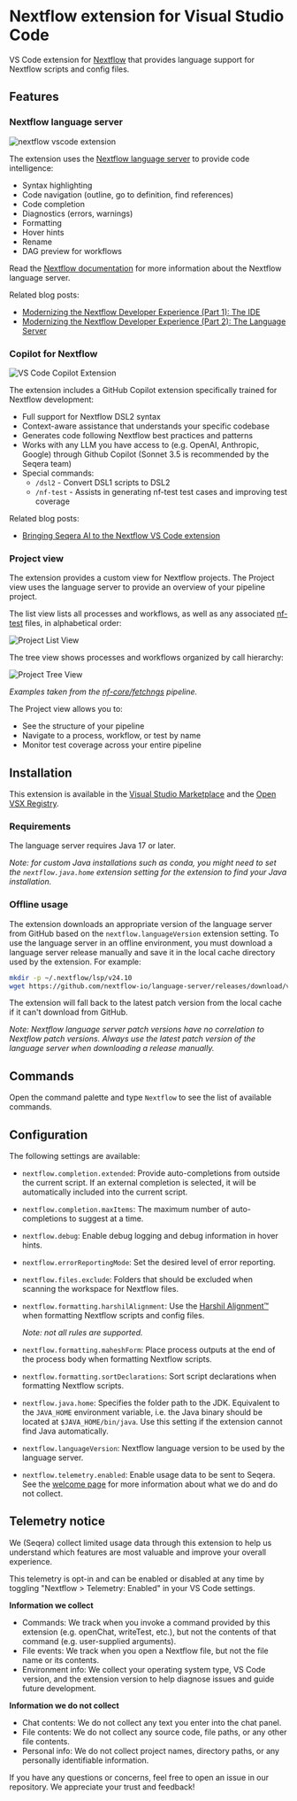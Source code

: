 # Nextflow extension for Visual Studio Code

VS Code extension for [Nextflow](https://www.nextflow.io/) that provides language support for Nextflow scripts and config files.

## Features

### Nextflow language server

![nextflow vscode extension](images/vscode-nextflow.png)

The extension uses the [Nextflow language server](https://github.com/nextflow-io/language-server) to provide code intelligence:

- Syntax highlighting
- Code navigation (outline, go to definition, find references)
- Code completion
- Diagnostics (errors, warnings)
- Formatting
- Hover hints
- Rename
- DAG preview for workflows

Read the [Nextflow documentation](https://nextflow.io/docs/latest/vscode.html) for more information about the Nextflow language server.

Related blog posts:

- [Modernizing the Nextflow Developer Experience (Part 1): The IDE](https://seqera.io/blog/modernizing-nextflow-developer-experience/)
- [Modernizing the Nextflow Developer Experience (Part 2): The Language Server](https://seqera.io/blog/modernizing-nextflow-developer-experience-part-2/)

### Copilot for Nextflow

![VS Code Copilot Extension](images/chat-usage.gif)

The extension includes a GitHub Copilot extension specifically trained for Nextflow development:

- Full support for Nextflow DSL2 syntax
- Context-aware assistance that understands your specific codebase
- Generates code following Nextflow best practices and patterns
- Works with any LLM you have access to (e.g. OpenAI, Anthropic, Google) through Github Copilot (Sonnet 3.5 is recommended by the Seqera team)
- Special commands:
  - `/dsl2` - Convert DSL1 scripts to DSL2
  - `/nf-test` - Assists in generating nf-test test cases and improving test coverage

Related blog posts:

- [Bringing Seqera AI to the Nextflow VS Code extension](https://seqera.io/blog/seqera-ai--nextflow-vs-code/)

### Project view

The extension provides a custom view for Nextflow projects. The Project view uses the language server to provide an overview of your pipeline project.

The list view lists all processes and workflows, as well as any associated [nf-test](https://www.nf-test.com/) files, in alphabetical order:

![Project List View](images/project_view_list.png)

The tree view shows processes and workflows organized by call hierarchy:

![Project Tree View](images/project_view_tree.png)

*Examples taken from the [nf-core/fetchngs](https://github.com/nf-core/fetchngs) pipeline.*

The Project view allows you to:

- See the structure of your pipeline
- Navigate to a process, workflow, or test by name
- Monitor test coverage across your entire pipeline

## Installation

This extension is available in the [Visual Studio Marketplace](https://marketplace.visualstudio.com/items?itemName=nextflow.nextflow) and the [Open VSX Registry](https://www.open-vsx.org/extension/nextflow/nextflow).

### Requirements

The language server requires Java 17 or later.

*Note: for custom Java installations such as conda, you might need to set the `nextflow.java.home` extension setting for the extension to find your Java installation.*

### Offline usage

The extension downloads an appropriate version of the language server from GitHub based on the `nextflow.languageVersion` extension setting. To use the language server in an offline environment, you must download a language server release manually and save it in the local cache directory used by the extension. For example:

```bash
mkdir -p ~/.nextflow/lsp/v24.10
wget https://github.com/nextflow-io/language-server/releases/download/v24.10.0/language-server-all.jar -O ~/.nextflow/lsp/v24.10/v24.10.0.jar
```

The extension will fall back to the latest patch version from the local cache if it can't download from GitHub.

*Note: Nextflow language server patch versions have no correlation to Nextflow patch versions. Always use the latest patch version of the language server when downloading a release manually.*

## Commands

Open the command palette and type `Nextflow` to see the list of available commands.

## Configuration

The following settings are available:

- `nextflow.completion.extended`: Provide auto-completions from outside the current script. If an external completion is selected, it will be automatically included into the current script.

- `nextflow.completion.maxItems`: The maximum number of auto-completions to suggest at a time.

- `nextflow.debug`: Enable debug logging and debug information in hover hints.

- `nextflow.errorReportingMode`: Set the desired level of error reporting.

- `nextflow.files.exclude`: Folders that should be excluded when scanning the workspace for Nextflow files.

- `nextflow.formatting.harshilAlignment`: Use the [Harshil Alignment™️](https://nf-co.re/docs/contributing/code_editors_and_styling/harshil_alignment) when formatting Nextflow scripts and config files.

  *Note: not all rules are supported.*

- `nextflow.formatting.maheshForm`: Place process outputs at the end of the process body when formatting Nextflow scripts.

- `nextflow.formatting.sortDeclarations`: Sort script declarations when formatting Nextflow scripts.

- `nextflow.java.home`: Specifies the folder path to the JDK. Equivalent to the `JAVA_HOME` environment variable, i.e. the Java binary should be located at `$JAVA_HOME/bin/java`. Use this setting if the extension cannot find Java automatically.

- `nextflow.languageVersion`: Nextflow language version to be used by the language server.

- `nextflow.telemetry.enabled`: Enable usage data to be sent to Seqera. See the [welcome page](./src/welcomePage/welcome-vscode.md) for more information about what we do and do not collect.

## Telemetry notice

We (Seqera) collect limited usage data through this extension to help us understand which features are most valuable and improve your overall experience.

This telemetry is opt-in and can be enabled or disabled at any time by toggling "Nextflow > Telemetry: Enabled" in your VS Code settings.

**Information we collect**

- Commands: We track when you invoke a command provided by this extension (e.g. openChat, writeTest, etc.), but not the contents of that command (e.g. user-supplied arguments).
- File events: We track when you open a Nextflow file, but not the file name or its contents.
- Environment info: We collect your operating system type, VS Code version, and the extension version to help diagnose issues and guide future development.

**Information we do not collect**

- Chat contents: We do not collect any text you enter into the chat panel.
- File contents: We do not collect any source code, file paths, or any other file contents.
- Personal info: We do not collect project names, directory paths, or any personally identifiable information.

If you have any questions or concerns, feel free to open an issue in our repository. We appreciate your trust and feedback!
